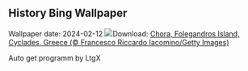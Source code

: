 ## History Bing Wallpaper
Wallpaper date: 2024-02-12
![](https://www.bing.com/th?id=OHR.FolegandrosGreece_PT-BR2119893846_UHD.jpg&w=1000)Download: [Chora, Folegandros Island, Cyclades, Greece (© Francesco Riccardo Iacomino/Getty Images)](https://www.bing.com/th?id=OHR.FolegandrosGreece_PT-BR2119893846_UHD.jpg)

Auto get programm by LtgX
